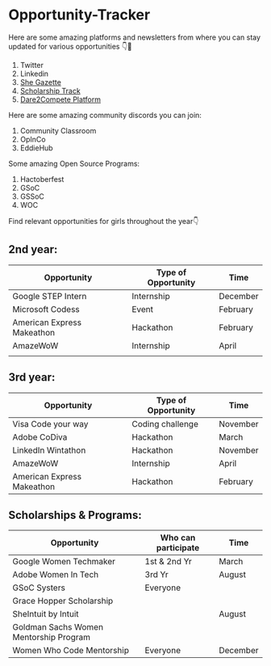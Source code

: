 # Opportunity-Tracker

Here are some amazing platforms and newsletters from where you can stay updated for various opportunities 👇🤩
1. Twitter
2. Linkedin
3. [She Gazette](https://shegazette.co/)
4. [Scholarship Track](https://scholarshiptrack.org/)
5. [Dare2Compete Platform](https://dare2compete.com/)

Here are some amazing community discords you can join:
1. Community Classroom
2. OpInCo
3. EddieHub

Some amazing Open Source Programs:
1. Hactoberfest
2. GSoC
3. GSSoC
4. WOC

Find relevant opportunities for girls throughout the year👇

## 2nd year:
|  Opportunity | Type of Opportunity  |  Time |
|---|---|---|
|  Google STEP Intern |  Internship | December  |
|  Microsoft Codess | Event  | February  |
|  American Express Makeathon |  Hackathon | February  |
|  AmazeWoW | Internship  | April  |
|   |   |   |


## 3rd year:
|  Opportunity | Type of Opportunity  |  Time |
|---|---|---|
| Visa Code your way  | Coding challenge  | November  |
| Adobe CoDiva  | Hackathon  |  March |
|  LinkedIn Wintathon | Hackathon  |  November |
|  AmazeWoW | Internship  | April  |
|  American Express Makeathon | Hackathon  | February  |



## Scholarships & Programs:
|  Opportunity | Who can participate  |  Time |
|---|---|---|
|  Google Women Techmaker |  1st & 2nd Yr | March  |
|  Adobe Women In Tech | 3rd Yr  | August  |
|  GSoC Systers | Everyone  |   |
| Grace Hopper Scholarship  |   |   |
|  SheIntuit by Intuit |   | August  |
|  Goldman Sachs Women Mentorship Program |   |   |
|  Women Who Code Mentorship |  Everyone | December  |
